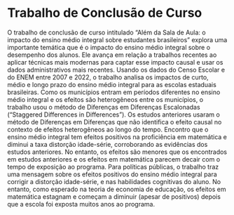# Trabalho de Conclusão de Curso

O trabalho de conclusão de curso intitulado “Além da Sala de Aula: o impacto do ensino médio integral sobre estudantes brasileiros” explora uma importante temática que é o impacto do ensino médio integral sobre o desempenho dos alunos. Ele avança em relação a trabalhos recentes ao aplicar técnicas mais modernas para captar esse impacto causal e usar os dados administrativos mais recentes. Usando os dados do Censo Escolar e do ENEM entre 2007 e 2022, o trabalho analisa os impactos de curto, médio e longo prazo do ensino médio integral para as escolas estaduais brasileiras. Como os municípios entram em períodos diferentes no ensino médio integral e os efeitos são heterogêneos entre os municípios, o trabalho usou o método de Diferenças em Diferenças Escalonadas (“Staggered Differences in Differences”). Os estudos anteriores usaram o método de Diferenças em Diferenças que não identifica o efeito causal no contexto de efeitos heterogêneos ao longo do tempo. Encontro que o ensino médio integral tem efeitos positivos na proficiência em matemática e diminui a taxa distorção idade-série, corroborando as evidências dos estudos anteriores. No entanto, os efeitos são menores que os encontrados em estudos anteriores e os efeitos em matemática parecem decair com o tempo de exposição ao programa. Para políticas públicas, o trabalho traz uma mensagem  sobre os efeitos positivos do ensino médio integral para corrigir a distorção idade-série, e nas habilidades cognitivas do aluno. No entanto, como esperado na teoria de economia de educação, os efeitos em matemática estagnam e começam a diminuir (apesar de positivos) depois que a escola foi exposta muitos anos ao programa.
